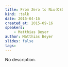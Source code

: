 ```yaml
---
title: From Zero to Nix(OS)
kind: :talk
date: 2015-04-16
created_at: 2015-09-16
speakers:
    - Matthias Beyer
author: Matthias Beyer
slides: false
tags:
---
```


No description.

